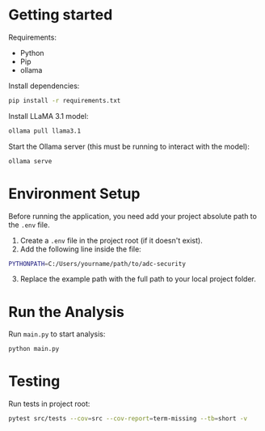 # Getting started

Requirements:
- Python
- Pip
- ollama

Install dependencies:
```bash
pip install -r requirements.txt
```

Install LLaMA 3.1 model:
```bash
ollama pull llama3.1
```

Start the Ollama server (this must be running to interact with the model):
```bash
ollama serve
```

# Environment Setup

Before running the application, you need add your project absolute path to the `.env` file.

1. Create a `.env` file in the project root (if it doesn't exist).
2. Add the following line inside the file:
```bash
PYTHONPATH=C:/Users/yourname/path/to/adc-security
```
3. Replace the example path with the full path to your local project folder.

# Run the Analysis

Run `main.py` to start analysis:
```bash
python main.py
```
# Testing

Run tests in project root:
```bash
pytest src/tests --cov=src --cov-report=term-missing --tb=short -v
```